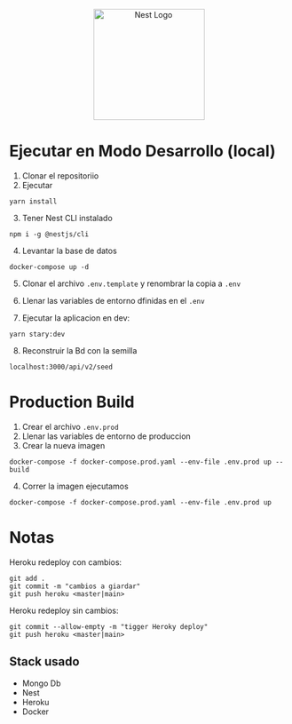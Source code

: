 <p align="center">
  <a href="http://nestjs.com/" target="blank"><img src="https://nestjs.com/img/logo-small.svg" width="200" alt="Nest Logo" /></a>
</p>

# Ejecutar en Modo Desarrollo (local)

1. Clonar el repositoriio
2. Ejecutar
```
yarn install
```
3. Tener Nest CLI instalado
```
npm i -g @nestjs/cli
```


4. Levantar la base de datos
```
docker-compose up -d
```
5. Clonar el archivo ```.env.template``` y renombrar la copia  a ```.env```

6. Llenar las variables de entorno dfinidas  en el ```.env```

7. Ejecutar la aplicacion  en dev:
````
yarn stary:dev
````

8. Reconstruir la Bd con la semilla
```
localhost:3000/api/v2/seed
```
# Production Build

1. Crear el archivo ```.env.prod```
2. Llenar las variables de entorno de produccion
3. Crear la nueva imagen
```
docker-compose -f docker-compose.prod.yaml --env-file .env.prod up --build
````
4. Correr la imagen ejecutamos
```
docker-compose -f docker-compose.prod.yaml --env-file .env.prod up

``` 


# Notas

Heroku redeploy con cambios:
```
git add .
git commit -m "cambios a giardar"
git push heroku <master|main>
```
Heroku redeploy sin cambios:
```
git commit --allow-empty -m "tigger Heroky deploy"
git push heroku <master|main>
```


## Stack usado
* Mongo Db
* Nest
* Heroku
* Docker